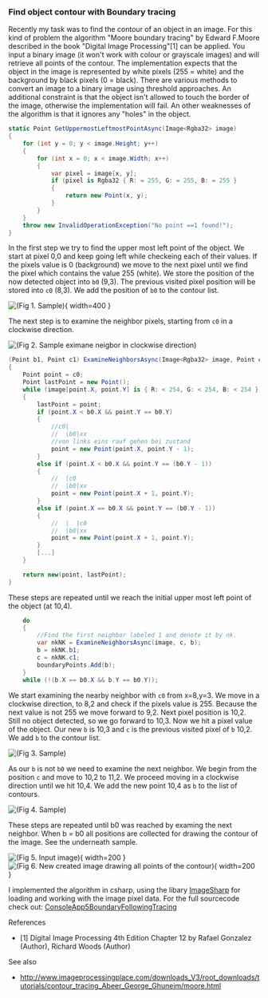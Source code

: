 ### Find object contour with Boundary tracing

Recently my task was to find the contour of an object in an image. For this kind of problem the algorithm "Moore boundary tracing" by Edward F.Moore described in the book "Digital Image Processing"[1] can be applied. You input a binary image (it won't work with colour or grayscale images) and will retrieve all points of the contour. The implementation expects that the object in the image is represented by white pixels (255 = white) and the background by black pixels (0 = black). There are various methods to convert an image to a binary image using threshold approaches. An additional constraint is that the object isn't allowed to touch the border of the image, otherwise the implementation will fail. An other weaknesses of the algorithm is that it ignores any "holes" in the object. 

```csharp
static Point GetUppermostLeftmostPointAsync(Image<Rgba32> image)
{
    for (int y = 0; y < image.Height; y++)
    {
        for (int x = 0; x < image.Width; x++)
        {
            var pixel = image[x, y];
            if (pixel is Rgba32 { R: = 255, G: = 255, B: = 255 }
            {
                return new Point(x, y);
            }
        }
    }
    throw new InvalidOperationException("No point ==1 found!");
}
```

In the first step we try to find the upper most left point of the object. We start at pixel 0,0 and keep going left while checkeing each of their values. If the pixels value is 0 (background) we move to the next pixel until we find the pixel which contains the value 255 (white). We store the position of the now detected object into `b0` (9,3). The previous visited pixel position will be stored into `c0` (8,3). We add the position of `b0` to the contour list.

![(Fig 1. Sample)](assets/img/blog/boundary_mostleftupperobject.png){ width=400 }

The next step is to examine the neighbor pixels, starting from `c0` in a clockwise direction. 

![(Fig 2. Sample eximane neigbor in clockwise direction)](assets/img/blog/boundary_examine.png)

```csharp
(Point b1, Point c1) ExamineNeighborsAsync(Image<Rgba32> image, Point c0, Point b0)
{
    Point point = c0;
    Point lastPoint = new Point();
    while (image[point.X, point.Y] is { R: < 254, G: < 254, B: < 254 })
    {
        lastPoint = point;
        if (point.X < b0.X && point.Y == b0.Y)
        {
            //c0|
            //  |b0|xx
            //von links eins rauf gehen bei zustand 
            point = new Point(point.X, point.Y - 1);
        }
        else if (point.X < b0.X && point.Y == (b0.Y - 1))
        {
            //  |c0 
            //  |b0|xx
            point = new Point(point.X + 1, point.Y);
        }
        else if (point.X == b0.X && point.Y == (b0.Y - 1))
        {
            //  |  |c0
            //  |b0|xx
            point = new Point(point.X + 1, point.Y);
        }
        [...]
    }

    return new(point, lastPoint);
}
```

These steps are repeated until we reach the initial upper most left point of the object (at 10,4).

```csharp
    do
    {
        //Find the first neighbor labeled 1 and denote it by nk.
        var nkNK = ExamineNeighborsAsync(image, c, b);
        b = nkNK.b1;
        c = nkNK.c1;
        boundaryPoints.Add(b);
    }
    while (!(b.X == b0.X && b.Y == b0.Y));
```

We start examining the nearby neighbor with `c0` from x=8,y=3. We move in a clockwise direction, to 8,2 and check if the pixels value is 255. Because the next value is not 255 we move forward to 9,2. Next pixel position is 10,2. Still no object detected, so we go forward to 10,3. Now we hit a pixel value of the object. Our new `b` is 10,3 and `c` is the previous visited pixel of `b` 10,2. We add `b` to the contour list.

![(Fig 3. Sample)](assets/img/blog/boundary_examine_n1.png)

As our `b` is not `b0` we need to examine the next neighbor. We begin from the position `c` and move to 10,2 to 11,2. We proceed moving in a clockwise direction until we hit 10,4. We add the new point 10,4 as `b` to the list of contours.

![(Fig 4. Sample)](assets/img/blog/boundary_examine_n2.png)

These steps are repeated until b0 was reached by examing the next neighbor. When b = b0 all positions are collected for drawing the contour of the image. See the underneath sample.

![(Fig 5. Input image)](assets/img/blog/boundary_sample_bw.png){ width=200 }
![(Fig 6. New created image drawing all points of the contour)](assets/img/blog/boundary_sample_bw_contour_output.png){ width=200 }

I implemented the algorithm in csharp, using the libary [ImageSharp](https://github.com/SixLabors/ImageSharp) for loading and working with the image pixel data. For the full sourcecode check out: [ConsoleApp5BoundaryFollowingTracing
](https://github.com/mfe-/ConsoleApp5BoundaryFollowingTracing/blob/02b3cf2887d0bfcacc50982e82dcfaa06910d03c/Program.cs)



References

- [1] Digital Image Processing 4th Edition Chapter 12 by Rafael Gonzalez (Author), Richard Woods (Author) 

See also

- http://www.imageprocessingplace.com/downloads_V3/root_downloads/tutorials/contour_tracing_Abeer_George_Ghuneim/moore.html